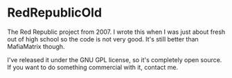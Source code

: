 RedRepublicOld
==============

The Red Republic project from 2007. I wrote this when I was just about fresh out of high school so the code is not very good. It's still better than MafiaMatrix though.

I've released it under the GNU GPL license, so it's completely open source. If you want to do something commercial with it, contact me.
